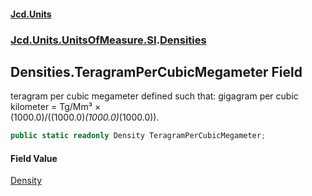 #### [Jcd.Units](index.md 'index')
### [Jcd.Units.UnitsOfMeasure.SI](Jcd.Units.UnitsOfMeasure.SI.md 'Jcd.Units.UnitsOfMeasure.SI').[Densities](Densities.md 'Jcd.Units.UnitsOfMeasure.SI.Densities')

## Densities.TeragramPerCubicMegameter Field

teragram per cubic megameter defined such that: gigagram per cubic kilometer = Tg/Mm³ ×  
(1000.0)/((1000.0)*(1000.0)*(1000.0)).

```csharp
public static readonly Density TeragramPerCubicMegameter;
```

#### Field Value
[Density](Density.md 'Jcd.Units.UnitTypes.Density')